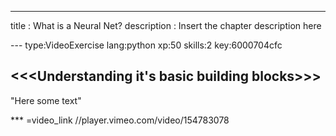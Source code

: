 ---
title       : What is a Neural Net?
description : Insert the chapter description here


--- type:VideoExercise lang:python xp:50 skills:2 key:6000704cfc
## <<<Understanding it's basic building blocks>>>

"Here some text"

*** =video_link
//player.vimeo.com/video/154783078
